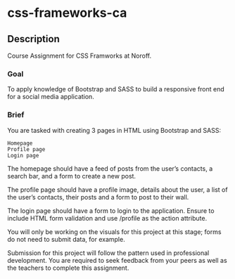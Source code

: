 # css-frameworks-ca

## Description

Course Assignment for CSS Framworks at Noroff.

### Goal

To apply knowledge of Bootstrap and SASS to build a responsive front end for a social media application.

### Brief

You are tasked with creating 3 pages in HTML using Bootstrap and SASS:

    Homepage
    Profile page
    Login page

The homepage should have a feed of posts from the user’s contacts, a search bar, and a form to create a new post.

The profile page should have a profile image, details about the user, a list of the user’s contacts, their posts and a form to post to their wall.

The login page should have a form to login to the application. Ensure to include HTML form validation and use /profile as the action attribute.

You will only be working on the visuals for this project at this stage; forms do not need to submit data, for example.

Submission for this project will follow the pattern used in professional development. You are required to seek feedback from your peers as well as the teachers to complete this assignment.
